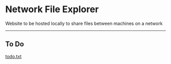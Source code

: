 # Network File Explorer
Website to be hosted locally to share files between machines on a network

----


## To Do

[todo.txt](https://github.com/LikAnda/network-file-explorer/blob/main/todo.txt)